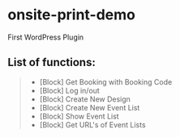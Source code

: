# onsite-print-demo
First WordPress Plugin  

## List of functions:
> - \[Block\] Get Booking with Booking Code
> - \[Block\] Log in/out
> - \[Block\] Create New Design
> - \[Block\] Create New Event List
> - \[Block\] Show Event List
> - \[Block\] Get URL's of Event Lists